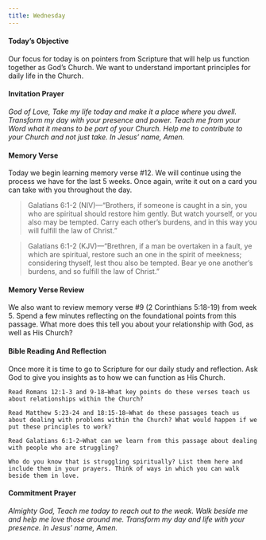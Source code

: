 ```yaml
---
title: Wednesday
---
```


#### Today’s Objective

Our focus for today is on pointers from Scripture that will help us function together as God’s Church. We want to understand important principles for daily life in the Church.

#### Invitation Prayer

_God of Love, Take my life today and make it a place where you dwell. Transform my day with your presence and power. Teach me from your Word what it means to be part of your Church. Help me to contribute to your Church and not just take. In Jesus’ name, Amen._

#### Memory Verse

Today we begin learning memory verse #12. We will continue using the process we have for the last 5 weeks. Once again, write it out on a card you can take with you throughout the day.

> Galatians 6:1-2 (NIV)—“Brothers, if someone is caught in a sin, you who are spiritual should restore him gently. But watch yourself, or you also may be tempted. Carry each other’s burdens, and in this way you will fulfill the law of Christ.”

> Galatians 6:1-2 (KJV)—“Brethren, if a man be overtaken in a fault, ye which are spiritual, restore such an one in the spirit of meekness; considering thyself, lest thou also be tempted. Bear ye one another’s burdens, and so fulfill the law of Christ.”

#### Memory Verse Review

We also want to review memory verse #9 (2 Corinthians 5:18-19) from week 5. Spend a few minutes reflecting on the foundational points from this passage. What more does this tell you about your relationship with God, as well as His Church?

#### Bible Reading And Reflection

Once more it is time to go to Scripture for our daily study and reflection. Ask God to give you insights as to how we can function as His Church.

`Read Romans 12:1-3 and 9-18—What key points do these verses teach us about relationships within the Church?`

`Read Matthew 5:23-24 and 18:15-18—What do these passages teach us about dealing with problems within the Church? What would happen if we put these principles to work?`

`Read Galatians 6:1-2—What can we learn from this passage about dealing with people who are struggling?`

`Who do you know that is struggling spiritually? List them here and include them in your prayers. Think of ways in which you can walk beside them in love.`

#### Commitment Prayer

_Almighty God, Teach me today to reach out to the weak. Walk beside me and help me love those around me. Transform my day and life with your presence. In Jesus’ name, Amen._